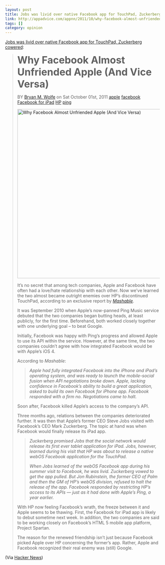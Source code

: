 ```yaml
---
layout: post
title: Jobs was livid over native Facebook app for TouchPad, Zuckerberg cowered
link: http://appadvice.com/appnn/2011/10/why-facebook-almost-unfriended-apple-and-vice-versa
tags: []
category: opinion
---
```


<p><a href="http://appadvice.com/appnn/2011/10/why-facebook-almost-unfriended-apple-and-vice-versa">Jobs was livid over native Facebook app for TouchPad, Zuckerberg cowered</a>:</p>
<blockquote>
<p><span style="font-size: 32px; font-weight: bold;">Why Facebook Almost Unfriended Apple (And Vice Versa)</span></p>
<p>BY <a href="http://appadvice.com/appnn/author/bryan">Bryan M. Wolfe</a> on  Sat October 01st,  2011 <span><a href="http://appadvice.com/appnn/tag/apple">apple</a></span> <span><a href="http://appadvice.com/appnn/tag/facebook">facebook</a></span> <span><a href="http://appadvice.com/appnn/tag/facebook-for-ipad">Facebook for iPad</a></span> <span><a href="http://appadvice.com/appnn/tag/hp">HP</a></span> <span><a href="http://appadvice.com/appnn/tag/ping">ping</a></span></p>
<p><a href="http://wpuploads.appadvice.com/wp-content/uploads/2011/10/facebook-tablet-apple-hp-6401.jpg"><img title="Why Facebook Almost Unfriended Apple (And Vice Versa)" src="http://wpuploads.appadvice.com/wp-content/uploads/2011/10/facebook-tablet-apple-hp-6401.jpg" alt="Why Facebook Almost Unfriended Apple (And Vice Versa)" width="550" /></a></p>
<p>It’s no secret that among tech companies, Apple and Facebook have often had a love/hate relationship with each other. Now we’ve learned the two almost became outright enemies over HP’s discontinued TouchPad, according to an exclusive report by <em><a href="http://mashable.com/2011/09/30/apple-facebook-hp/?utm_source=feedburner&amp;utm_medium=feed&amp;utm_campaign=Feed%3A+Mashable+%28Mashable%29#21499Loading-Screen">Mashable</a></em>.</p>
<p>It was September 2010 when Apple’s now-panned Ping Music service debuted that the two companies began butting heads, at least publicly, for the first time. Beforehand, both worked closely together with one underlying goal – to beat Google.</p>
<p>Initially, Facebook was happy with Ping’s progress and allowed Apple to use its API within the service. However, at the same time, the two companies couldn’t agree with how integrated Facebook would be with Apple’s iOS 4.</p>
<p>According to <em>Mashable</em>:</p>
<blockquote>
<p><em>Apple had fully integrated Facebook into the iPhone and iPad’s operating system, and was ready to launch the mobile-social fusion when API negotiations broke down. Apple, lacking confidence in Facebook’s ability to build a great application, asked to build its own Facebook for iPhone app. Facebook responded with a firm no. Negotiations came to halt.</em></p>
</blockquote>
<p>Soon after, Facebook killed Apple’s access to the company’s API.</p>
<p>Three months ago, relations between the companies deteriorated further. It was then that Apple’s former CEO Steve Jobs visited with Facebook’s CEO Mark Zuckerberg. The topic at hand was when Facebook would finally release its iPad app.</p>
<blockquote>
<p><em>Zuckerberg promised Jobs that the social network would release its first ever tablet application for iPad. Jobs, however, learned during his visit that HP was about to release a native webOS Facebook application for the TouchPad.</em></p>
<p><em>When Jobs learned of the webOS Facebook app during his summer visit to Facebook, he was livid. Zuckerberg vowed to get the app pulled. But Jon Rubinstein, the former CEO of Palm and then the GM of HP’s webOS division, refused to halt the release of the app. Facebook responded by restricting HP’s access to its APIs — just as it had done with Apple’s Ping, a year earlier.</em></p>
</blockquote>
<p>With HP now feeling Facebook’s wrath, the freeze between it and Apple seems to be thawing. First, the Facebook for iPad app is likely to debut sometime next week. In addition, the two companies are said to be working closely on Facebook’s HTML 5 mobile app platform, Project Spartan.</p>
<p>The reason for the renewed friendship isn’t just because Facebook picked Apple over HP concerning the former’s app. Rather, Apple and Facebook recognized their real enemy was (still) Google.</p>
</blockquote>
<p>(Via <a href="http://news.ycombinator.com/">Hacker News</a>)</p>
